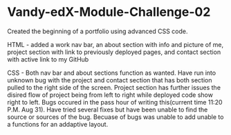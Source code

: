 # Vandy-edX-Module-Challenge-02
Created the beginning of a portfolio using advanced CSS code.

HTML - added a work nav bar, an about section with info and picture of me, project section with link to previously deployed pages, and contact section with active link to my GitHub

CSS - Both nav bar and about sections function as wanted. Have run into unknown bug with the project and contact section that has both section pulled to the right side of the screen. Project section has further issues the disired flow of project being from left to right while deployed code show right to left. Bugs occured in the pass hour of writing this(current time 11:20 P.M. Aug 31). Have tried several fixes but have been unable to find the source or sources of the bug. Becuase of bugs was unable to add unable to a functions for an addaptive layout.
